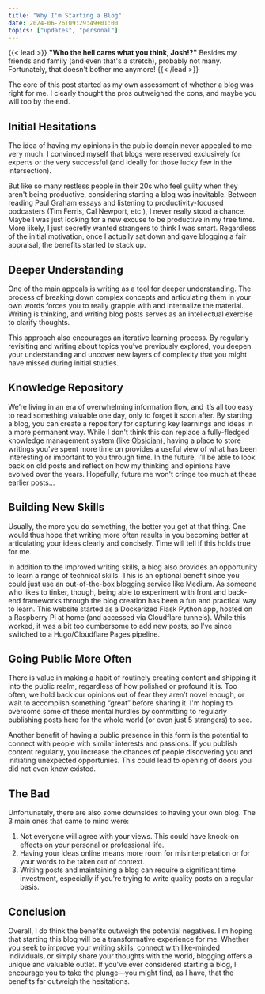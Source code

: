 ```yaml
---
title: "Why I'm Starting a Blog"
date: 2024-06-26T09:29:49+01:00
topics: ["updates", "personal"]
---
```


{{< lead >}}
**"Who the hell cares what you think, Josh!?"** Besides my friends and family (and even that's a stretch), probably not many. Fortunately, that doesn't bother me anymore!
{{< /lead >}}

The core of this post started as my own assessment of whether a blog was right for me. I clearly thought the pros outweighed the cons, and maybe you will too by the end.


## Initial Hesitations

The idea of having my opinions in the public domain never appealed to me very much. I convinced myself that blogs were reserved exclusively for experts or the very successful (and ideally for those lucky few in the intersection).

But like so many restless people in their 20s who feel guilty when they aren't being productive, considering starting a blog was inevitable. Between reading Paul Graham essays and listening to productivity-focused podcasters (Tim Ferris, Cal Newport, etc.), I never really stood a chance. Maybe I was just looking for a new excuse to be productive in my free time. More likely, I just secretly wanted strangers to think I was smart. Regardless of the initial motivation, once I actually sat down and gave blogging a fair appraisal, the benefits started to stack up.

## Deeper Understanding

One of the main appeals is writing as a tool for deeper understanding. The process of breaking down complex concepts and articulating them in your own words forces you to really grapple with and internalize the material. Writing is thinking, and writing blog posts serves as an intellectual exercise to clarify thoughts.

This approach also encourages an iterative learning process. By regularly revisiting and writing about topics you've previously explored, you deepen your understanding and uncover new layers of complexity that you might have missed during initial studies.

## Knowledge Repository

We’re living in an era of overwhelming information flow, and it’s all too easy to read something valuable one day, only to forget it soon after. By starting a blog, you can create a repository for capturing key learnings and ideas in a more permanent way. While I don't think this can replace a fully-fledged knowledge management system (like [Obsidian](/blog/obsidian-as-a-second-brain/)), having a place to store writings you've spent more time on provides a useful view of what has been interesting or important to you through time. In the future, I’ll be able to look back on old posts and reflect on how my thinking and opinions have evolved over the years. Hopefully, future me won't cringe too much at these earlier posts...

## Building New Skills

Usually, the more you do something, the better you get at that thing. One would thus hope that writing more often results in you becoming better at articulating your ideas clearly and concisely. Time will tell if this holds true for me.

In addition to the improved writing skills, a blog also provides an opportunity to learn a range of technical skills. This is an optional benefit since you could just use an out-of-the-box blogging service like Medium. As someone who likes to tinker, though, being able to experiment with front and back-end frameworks through the blog creation has been a fun and practical way to learn. This website started as a Dockerized Flask Python app, hosted on a Raspberry Pi at home (and accessed via Cloudflare tunnels). While this worked, it was a bit too cumbersome to add new posts, so I've since switched to a Hugo/Cloudflare Pages pipeline.

## Going Public More Often

There is value in making a habit of routinely creating content and shipping it into the public realm, regardless of how polished or profound it is. Too often, we hold back our opinions out of fear they aren’t novel enough, or wait to accomplish something “great” before sharing it. I'm hoping to overcome some of these mental hurdles by committing to regularly publishing posts here for the whole world (or even just 5 strangers) to see.

Another benefit of having a public presence in this form is the potential to connect with people with similar interests and passions. If you publish content regularly, you increase the chances of people discovering you and initiating unexpected opportunies. This could lead to opening of doors you did not even know existed.

## The Bad

Unfortunately, there are also some downsides to having your own blog. The 3 main ones that came to mind were:

1. Not everyone will agree with your views. This could have knock-on effects on your personal or professional life.
2. Having your ideas online means more room for misinterpretation or for your words to be taken out of context.
3. Writing posts and maintaining a blog can require a significant time investment, especially if you're trying to write quality posts on a regular basis.

## Conclusion

Overall, I do think the benefits outweigh the potential negatives. I'm hoping that starting this blog will be a transformative experience for me. Whether you seek to improve your writing skills, connect with like-minded individuals, or simply share your thoughts with the world, blogging offers a unique and valuable outlet. If you've ever considered starting a blog, I encourage you to take the plunge—you might find, as I have, that the benefits far outweigh the hesitations.
